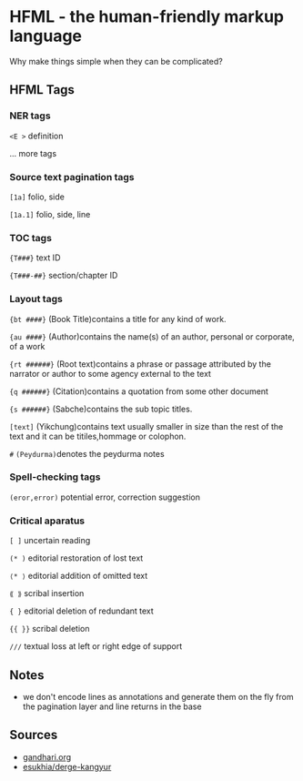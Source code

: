 # HFML - the human-friendly markup language

Why make things simple when they can be complicated?

## HFML Tags

### NER tags
`<E >` definition

... more tags

### Source text pagination tags
`[1a]` folio, side 

`[1a.1]` folio, side, line

### TOC tags
`{T###}` text ID

`{T###-##}` section/chapter ID

### Layout tags
`{bt ####}` (Book Title)contains a title for any kind of work.

`{au ####}` (Author)contains the name(s) of an author, personal or corporate, of a work

`{rt ######}` (Root text)contains a phrase or passage attributed by the narrator or author to some agency external to the text

`{q ######}` (Citation)contains a quotation from some other document

`{s ######}` (Sabche)contains the sub topic titles.

`[text]` (Yikchung)contains text usually smaller in size than the rest of the text and it can be titiles,hommage or colophon.

 `#` `(Peydurma)`denotes the peydurma notes

### Spell-checking tags

`(eror,error)` potential error, correction suggestion

### Critical aparatus
`[ ]` uncertain reading

`(* )`  editorial restoration of lost text

`⟨* ⟩`  editorial addition of omitted text

`⟪ ⟫` scribal insertion

`{ }` editorial deletion of redundant text

`{{ }}` scribal deletion

`///` textual loss at left or right edge of support

## Notes

- we don't encode lines as annotations and generate them on the fly from the pagination layer and line returns in the base

## Sources
- [gandhari.org](https://gandhari.org/a_dpreface.php)
- [esukhia/derge-kangyur](https://github.com/Esukhia/derge-kangyur)
 

